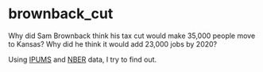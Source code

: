 brownback_cut
=============

Why did Sam Brownback think his tax cut would make 35,000 people move to Kansas? Why did he think it would add 23,000 jobs by 2020?

Using [IPUMS](https://usa.ipums.org/usa/) and [NBER](http://users.nber.org/~taxsim/state-rates/) data, I try to find out.
